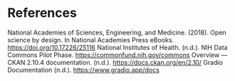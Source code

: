 # References

National Academies of Sciences, Engineering, and Medicine. (2018). Open science by design. In National Academies Press eBooks. https://doi.org/10.17226/25116
National Institutes of Health. (n.d.). NIH Data Commons Pilot Phase. https://commonfund.nih.gov/commons
Overview — CKAN 2.10.4 documentation. (n.d.). https://docs.ckan.org/en/2.10/
Gradio Documentation (n.d.). https://www.gradio.app/docs
